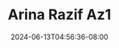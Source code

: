--- 
title: "Arina Razif Az1"
description: "nonton  video bokep Arina Razif Az1 terbaru full vidio  "
date: 2024-06-13T04:56:36-08:00
file_code: "ydb7ekdaiipz"
draft: false
cover: "x3ld9sh8e0na34ym.jpg"
tags: ["Arina", "Razif", "bokep-indo", "bokep-viral", "bokep-ig"]
length: 8
fld_id: "1483926"
foldername: "Arina Razif"
categories: ["Arina Razif"]
views: 18
---